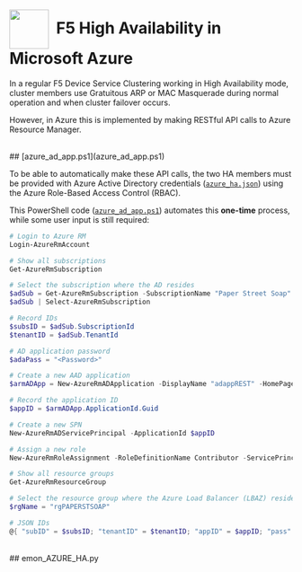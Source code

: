 # <img align="center" src="https://github.com/ArtiomL/storage/blob/master/img/azure.png" height="70">&nbsp;&nbsp;F5 High Availability in Microsoft Azure

In a regular F5 Device Service Clustering working in High Availability mode, cluster members use Gratuitous ARP or MAC Masquerade during normal operation and when cluster failover occurs.

However, in Azure this is implemented by making RESTful API calls to Azure Resource Manager.

<br>
## [azure_ad_app.ps1](azure_ad_app.ps1)

To be able to automatically make these API calls, the two HA members must be provided with Azure Active Directory credentials ([`azure_ha.json`](azure_ha.json)) using the Azure Role-Based Access Control (RBAC).

This PowerShell code ([`azure_ad_app.ps1`](azure_ad_app.ps1)) automates this __one-time__ process, while some user input is still required:

```powershell
# Login to Azure RM
Login-AzureRmAccount

# Show all subscriptions
Get-AzureRmSubscription

# Select the subscription where the AD resides
$adSub = Get-AzureRmSubscription -SubscriptionName "Paper Street Soap"
$adSub | Select-AzureRmSubscription

# Record IDs
$subsID = $adSub.SubscriptionId
$tenantID = $adSub.TenantId

# AD application password
$adaPass = "<Password>"

# Create a new AAD application
$armADApp = New-AzureRmADApplication -DisplayName "adappREST" -HomePage "https://paperstsoap.com/adapprest" -IdentifierUris "https://paperstsoap.com/adapprest" -Password $adaPass

# Record the application ID
$appID = $armADApp.ApplicationId.Guid

# Create a new SPN
New-AzureRmADServicePrincipal -ApplicationId $appID

# Assign a new role
New-AzureRmRoleAssignment -RoleDefinitionName Contributor -ServicePrincipalName $appID

# Show all resource groups
Get-AzureRmResourceGroup

# Select the resource group where the Azure Load Balancer (LBAZ) resides
$rgName = "rgPAPERSTSOAP"

# JSON IDs
@{ "subID" = $subsID; "tenantID" = $tenantID; "appID" = $appID; "pass" = $adaPass; "rgName" = $rgName } | ConvertTo-Json
```

<br>
## emon_AZURE_HA.py
